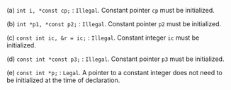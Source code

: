 (a) `int i, *const cp;` : `Illegal`. Constant pointer `cp` must be initialized.     
      
(b) `int *p1, *const p2;` : `Illegal`. Constant pointer `p2` must be initialized.       
       
(c) `const int ic, &r = ic;` : `Illegal`. Constant integer `ic` must be initialized.    
     
(d) `const int *const p3;` : `Illegal`. Constant pointer `p3` must be initialized.      
        
(e) `const int *p;` : `Legal`. A pointer to a constant integer does not need to be initialized at the time of declaration.       